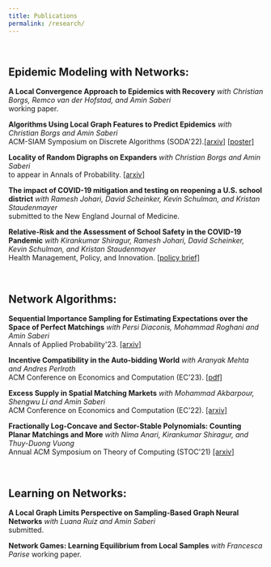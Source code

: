 ```yaml
---
title: Publications
permalink: /research/
---
```





<br>





## Epidemic Modeling with Networks:
**A Local Convergence Approach to Epidemics with Recovery**
*with Christian Borgs, Remco van der Hofstad, and Amin Saberi*\
working paper.


**Algorithms Using Local Graph Features to Predict Epidemics**
*with Christian Borgs and Amin Saberi*\
ACM-SIAM Symposium on Discrete Algorithms (SODA'22).[\[arxiv\]](https://arxiv.org/pdf/2110.08961.pdf) [\[poster\]](http://www.local-algorithms.com/posters/yeganeh.pdf)

**Locality of Random Digraphs on Expanders**
*with Christian Borgs and Amin Saberi*\
to appear in Annals of Probability. [\[arxiv\]](https://arxiv.org/pdf/2103.09952.pdf)

**The impact of COVID-19 mitigation and testing on reopening a U.S. school district**
*with Ramesh Johari, David Scheinker, Kevin Schulman, and Kristan Staudenmayer*\
submitted to the New England Journal of Medicine.

**Relative-Risk and the Assessment of School Safety in the COVID-19 Pandemic**
*with Kirankumar Shiragur, Ramesh Johari, David Scheinker, Kevin Schulman, and Kristan Staudenmayer*\
Health Management, Policy, and Innovation. [\[policy brief\]](https://hmpi.org/2021/02/25/relative-risk-and-the-assessment-of-school-safety-in-the-covid-19-pandemic-schools-may-offer-students-shelter-from-the-storm-2-25/)

<br>

## Network Algorithms:

**Sequential Importance Sampling for Estimating Expectations over the Space of Perfect Matchings**
*with Persi Diaconis, Mohammad Roghani and Amin Saberi*\
Annals of Applied Probability'23. [\[arxiv\]](https://arxiv.org/pdf/2107.00850.pdf)

**Incentive Compatibility in the Auto-bidding World**
*with Aranyak Mehta and Andres Perlroth*\
ACM Conference on Economics and Computation (EC'23). [\[pdf\]](https://yalimohammadi.github.io/files/Auto_bidding_is_not_IC_jul7.pdf)


**Excess Supply in Spatial Matching Markets**
*with Mohammad Akbarpour, Shengwu Li and Amin Saberi*\
ACM Conference on Economics and Computation (EC'22). [\[arxiv\]](https://arxiv.org/abs/2104.03219)


**Fractionally Log-Concave and Sector-Stable Polynomials: Counting Planar Matchings and More**
*with Nima Anari, Kirankumar Shiragur, and Thuy-Duong Vuong*\
Annual ACM Symposium on Theory of Computing (STOC'21) [\[arxiv\]](https://arxiv.org/pdf/2102.02708.pdf)


<br>

## Learning on Networks:

**A Local Graph Limits Perspective on Sampling-Based Graph Neural Networks**
*with Luana Ruiz and Amin Saberi*\
submitted.

**Network Games: Learning Equilibrium from Local Samples**
*with Francesca Parise*
working paper.

